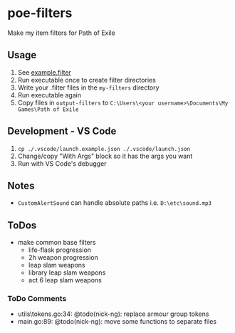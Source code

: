 # poe-filters
Make my item filters for Path of Exile

## Usage
1. See [example.filter](https://github.com/nick-ng/poe-filters/blob/main/my-filters/example.filter)
2. Run executable once to create filter directories
3. Write your .filter files in the `my-filters` directory
4. Run executable again
5. Copy files in `output-filters` to `C:\Users\<your username>\Documents\My Games\Path of Exile`

## Development - VS Code
1. `cp ./.vscode/launch.example.json ./.vscode/launch.json`
2. Change/copy "With Args" block so it has the args you want
3. Run with VS Code's debugger

## Notes

* `CustomAlertSound` can handle absolute paths i.e. `D:\etc\sound.mp3`

## ToDos

- make common base filters
  - life-flask progression
  - 2h weapon progression
  - leap slam weapons
  - library leap slam weapons
  - act 6 leap slam weapons

### ToDo Comments

- utils\tokens.go:34: @todo(nick-ng): replace armour group tokens
- main.go:89: @todo(nick-ng): move some functions to separate files
